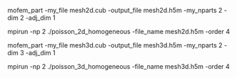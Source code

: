 
mofem_part -my_file mesh2d.cub -output_file mesh2d.h5m -my_nparts 2 -dim 2 -adj_dim 1

mpirun -np 2 ./poisson_2d_homogeneous -file_name mesh2d.h5m -order 4

mofem_part -my_file mesh3d.cub -output_file mesh3d.h5m -my_nparts 2 -dim 3 -adj_dim 1

mpirun -np 2 ./poisson_3d_homogeneous -file_name mesh3d.h5m -order 4